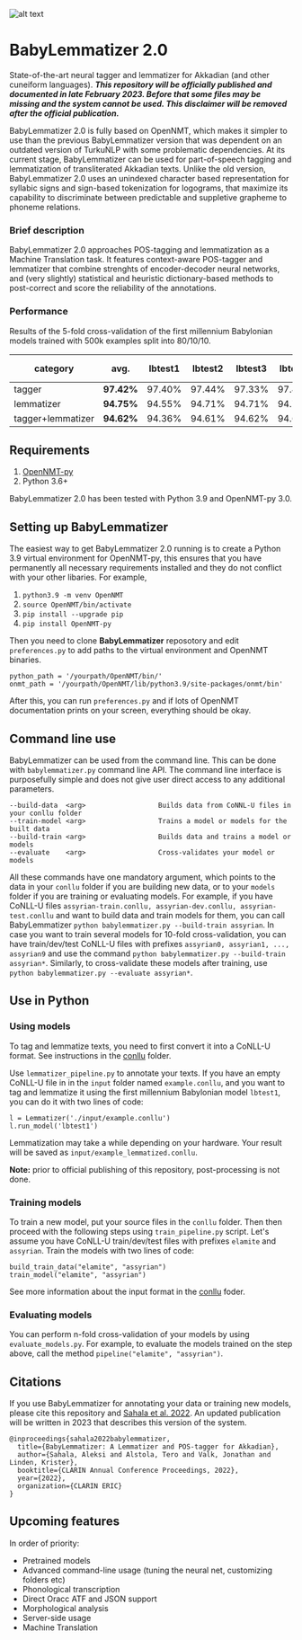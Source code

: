 ![alt text](https://www.mv.helsinki.fi/home/asahala/img/babylemmatizer.png)

# BabyLemmatizer 2.0
State-of-the-art neural tagger and lemmatizer for Akkadian (and other cuneiform languages). ***This repository will be officially published and documented in late February 2023. Before that some files may be missing and the system cannot be used. This disclaimer will be removed after the official publication.***

BabyLemmatizer 2.0 is fully based on OpenNMT, which makes it simpler to use than the previous BabyLemmatizer version that was dependent on an outdated version of TurkuNLP with some problematic dependencies. At its current stage, BabyLemmatizer can be used for part-of-speech tagging and lemmatization of transliterated Akkadian texts. Unlike the old version, BabyLemmatizer 2.0 uses an unindexed character based representation for syllabic signs and sign-based tokenization for logograms, that maximize its capability to discriminate between predictable and suppletive grapheme to phoneme relations.

### Brief description
BabyLemmatizer 2.0 approaches POS-tagging and lemmatization as a Machine Translation task. It features context-aware POS-tagger and lemmatizer that combine strenghts of encoder-decoder neural networks, and (very slightly) statistical and heuristic dictionary-based methods to post-correct and score the reliability of the annotations.

### Performance
Results of the 5-fold cross-validation of the first millennium Babylonian models trained with 500k examples split into 80/10/10.

|category|avg.|lbtest1|lbtest2|lbtest3|lbtest4|lbtest5|conf. int|
|---|---|---|---|---|---|---|---|
|tagger|**97.42%**|97.40%|97.44%|97.33%|97.49%|97.46%|±0.06%|
|lemmatizer|**94.75%**|94.55%|94.71%|94.71%|94.78%|95.01%|±0.15%|
|tagger+lemmatizer|**94.62%**|94.36%|94.61%|94.62%|94.69%|94.81%|±0.14%|

## Requirements
1. [OpenNMT-py](https://github.com/OpenNMT/OpenNMT-py)
2. Python 3.6+

BabyLemmatizer 2.0 has been tested with Python 3.9 and OpenNMT-py 3.0.

## Setting up BabyLemmatizer
The easiest way to get BabyLemmatizer 2.0 running is to create a Python 3.9 virtual environment for OpenNMT-py, this ensures that you have permanently all necessary requirements installed and they do not conflict with your other libaries. For example,

1. ```python3.9 -m venv OpenNMT```
2. ```source OpenNMT/bin/activate```
3. ```pip install --upgrade pip```
4. ```pip install OpenNMT-py```

Then you need to clone **BabyLemmatizer** reposotory and edit ```preferences.py``` to add paths to the virtual environment and OpenNMT binaries. 

```
python_path = '/yourpath/OpenNMT/bin/'
onmt_path = '/yourpath/OpenNMT/lib/python3.9/site-packages/onmt/bin'
``` 

After this, you can run ```preferences.py``` and if lots of OpenNMT documentation prints on your screen, everything should be okay.

## Command line use
BabyLemmatizer can be used from the command line. This can be done with ```babylemmatizer.py``` command line API. The command line interface is purposefully simple and does not give user direct access to any additional parameters.

```
--build-data  <arg>                  Builds data from CoNNL-U files in your conllu folder
--train-model <arg>                  Trains a model or models for the built data
--build-train <arg>                  Builds data and trains a model or models
--evaluate    <arg>                  Cross-validates your model or models
```

All these commands have one mandatory argument, which points to the data in your ```conllu``` folder if you are building new data, or to your ```models``` folder if you are training or evaluating models. For example, if you have CoNLL-U files ```assyrian-train.conllu, assyrian-dev.conllu, assyrian-test.conllu``` and want to build data and train models for them, you can call BabyLemmatizer ```python babylemmatizer.py --build-train assyrian```. In case you want to train several models for 10-fold cross-validation, you can have train/dev/test CoNLL-U files with prefixes ```assyrian0, assyrian1, ..., assyrian9``` and use the command ```python babylemmatizer.py --build-train assyrian*```. Similarly, to cross-validate these models after training, use ```python babylemmatizer.py --evaluate assyrian*```.

## Use in Python

### Using models
To tag and lemmatize texts, you need to first convert it into a CoNLL-U format. See instructions in the [conllu](https://github.com/asahala/BabyLemmatizer/tree/main/conllu) folder.

Use ```lemmatizer_pipeline.py``` to annotate your texts. If you have an empty CoNLL-U file in in the ```input``` folder named ```example.conllu```, and you want to tag and lemmatize it using the first millennium Babylonian model ```lbtest1```, you can do it with two lines of code:

```
l = Lemmatizer('./input/example.conllu') 
l.run_model('lbtest1')
```
Lemmatization may take a while depending on your hardware. Your result will be saved as ```input/example_lemmatized.conllu```. 

**Note:** prior to official publishing of this repository, post-processing is not done.

### Training models
To train a new model, put your source files in the ```conllu``` folder. Then then proceed with the following steps using ```train_pipeline.py``` script. Let's assume you have CoNLL-U train/dev/test files with prefixes ```elamite``` and ```assyrian```. Train the models with two lines of code:

```
build_train_data("elamite", "assyrian")
train_model("elamite", "assyrian")
```

See more information about the input format in the [conllu](https://github.com/asahala/BabyLemmatizer/tree/main/conllu) foder.

### Evaluating models
You can perform n-fold cross-validation of your models by using ```evaluate_models.py```. For example, to evaluate the models trained on the step above, call the method ```pipeline("elamite", "assyrian")```.

## Citations
If you use BabyLemmatizer for annotating your data or training new models, please cite this repository and [Sahala et al. 2022](http://hdl.handle.net/10138/348412). An updated publication will be written in 2023 that describes this version of the system.

```
@inproceedings{sahala2022babylemmatizer,
  title={BabyLemmatizer: A Lemmatizer and POS-tagger for Akkadian},
  author={Sahala, Aleksi and Alstola, Tero and Valk, Jonathan and Linden, Krister},
  booktitle={CLARIN Annual Conference Proceedings, 2022},
  year={2022},
  organization={CLARIN ERIC}
}
```

## Upcoming features
In order of priority:

* Pretrained models
* Advanced command-line usage (tuning the neural net, customizing folders etc)
* Phonological transcription
* Direct Oracc ATF and JSON support
* Morphological analysis
* Server-side usage
* Machine Translation
